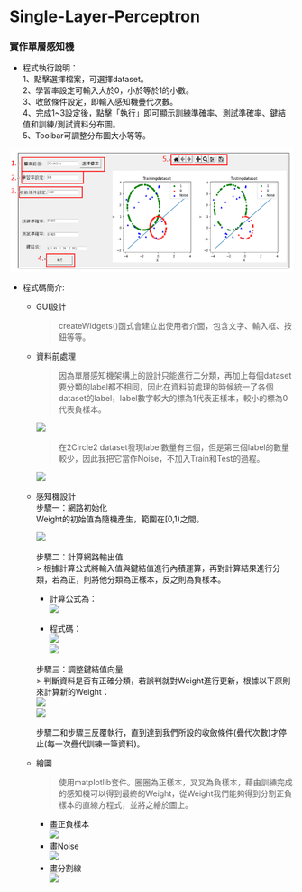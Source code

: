 # Single-Layer-Perceptron
### 實作單層感知機  
* 程式執行說明：  
1、點擊選擇檔案，可選擇dataset。  
2、學習率設定可輸入大於0，小於等於1的小數。  
3、收斂條件設定，即輸入感知機疊代次數。  
4、完成1~3設定後，點擊「執行」即可顯示訓練準確率、測試準確率、鍵結值和訓練/測試資料分布圖。  
5、Toolbar可調整分布圖大小等等。  
  
![](https://github.com/XinMiaoWang/Single-Layer-Neural-Network/blob/main/demo/1.PNG)
  
* 程式碼簡介:  
  - GUI設計  
    > createWidgets()函式會建立出使用者介面，包含文字、輸入框、按鈕等等。  
  - 資料前處理  
    > 因為單層感知機架構上的設計只能進行二分類，再加上每個dataset要分類的label都不相同，因此在資料前處理的時候統一了各個dataset的label，label數字較大的標為1代表正樣本，較小的標為0代表負樣本。 
      
    ![](https://github.com/XinMiaoWang/Single-Layer-Perceptron/blob/main/demo/2.png)  
      
    > 在2Circle2 dataset發現label數量有三個，但是第三個label的數量較少，因此我把它當作Noise，不加入Train和Test的過程。  
      
    ![](https://github.com/XinMiaoWang/Single-Layer-Perceptron/blob/main/demo/3.png)  
      
  - 感知機設計  
    步驟一：網路初始化  
          Weight的初始值為隨機產生，範圍在[0,1)之間。  
          
       ![](https://github.com/XinMiaoWang/Single-Layer-Perceptron/blob/main/demo/4.png)  
          
    步驟二：計算網路輸出值  
        > 根據計算公式將輸入值與鍵結值進行內積運算，再對計算結果進行分類，若為正，則將他分類為正樣本，反之則為負樣本。  
       -	計算公式為：  
        ![](https://github.com/XinMiaoWang/Single-Layer-Perceptron/blob/main/demo/5.png)  
          
       -	程式碼：  
        ![](https://github.com/XinMiaoWang/Single-Layer-Perceptron/blob/main/demo/6.png)  
        ![](https://github.com/XinMiaoWang/Single-Layer-Perceptron/blob/main/demo/7.png) 

    步驟三：調整鍵結值向量  
        > 判斷資料是否有正確分類，若誤判就對Weight進行更新，根據以下原則來計算新的Weight：  
        ![](https://github.com/XinMiaoWang/Single-Layer-Perceptron/blob/main/demo/8.png)  
        ![](https://github.com/XinMiaoWang/Single-Layer-Perceptron/blob/main/demo/9.png)  
  
    步驟二和步驟三反覆執行，直到達到我們所設的收斂條件(疊代次數)才停止(每一次疊代訓練一筆資料)。

  - 繪圖  
    > 使用matplotlib套件。圈圈為正樣本，叉叉為負樣本，藉由訓練完成的感知機可以得到最終的Weight，從Weight我們能夠得到分割正負樣本的直線方程式，並將之繪於圖上。
    - 畫正負樣本  
     ![](https://github.com/XinMiaoWang/Single-Layer-Perceptron/blob/main/demo/10.png)  
    - 畫Noise  
     ![](https://github.com/XinMiaoWang/Single-Layer-Perceptron/blob/main/demo/11.png)  
    - 畫分割線  
     ![](https://github.com/XinMiaoWang/Single-Layer-Perceptron/blob/main/demo/12.png)
